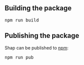 ## Building the package

<pre>
npm run build
</pre>

## Publishing the package

Shap can be published to [npm](https://www.npmjs.com/package/shapjs):

<pre>
npm run pub
</pre>